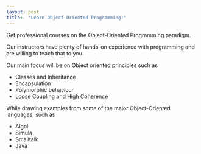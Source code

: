 ```yaml
---
layout: post
title:  "Learn Object-Oriented Programming!"
---
```


Get professional courses on the Object-Oriented Programming paradigm.

Our instructors have plenty of hands-on experience with programming and are willing to teach that to you.

Our main focus will be on Object oriented principles such as

* Classes and Inheritance
* Encapsulation
* Polymorphic behaviour
* Loose Coupling and High Coherence

While drawing examples from some of the major Object-Oriented languages, such as

* Algol
* Simula
* Smalltalk
* Java
